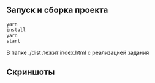 ## Запуск и сборка проекта

```typescript jsx
yarn
install
yarn
start
```

В папке ./dist лежит index.html с реализацией задания

## Скриншоты
